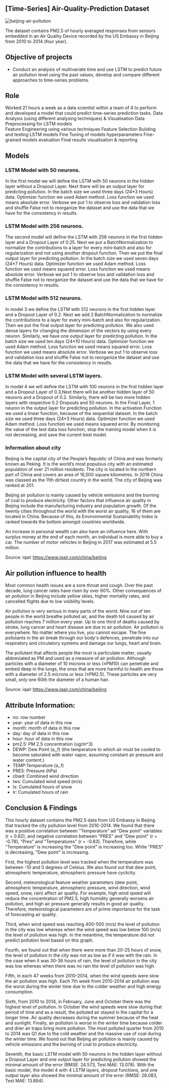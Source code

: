 ## [Time-Series] Air-Quality-Prediction Dataset
![beijing-air-pollution](https://user-images.githubusercontent.com/127029668/222965243-f963b139-091a-42bd-b9f2-84ccfa152eef.jpg)

The dataset contains PM2.5 of hourly averaged responses from sensors embedded in an Air Quality Device recorded by the US Embassy in Beijing from 2010 to 2014 (four year).

## Objective of projects
- Conduct an analysis of multivariate time and use LSTM to predict future air pollution level using the past values, develop and compare different approaches to time-series problems.

## Role
Worked 21 hours a week as a data scientist within a team of 4 to perform and developed a model that could predict time-series prediction tasks.
Data Analysis (using different analysing techniques) & Visualisation
Data Preprocessing for LSTM models  
Feature Engineering using various techniques 
Feature Selection 
Building and testing LSTM models
Fine Tuning of models hyperparameters 
Fine-grained models evaluation
Final results visualisation & reporting  

## Models 

### LSTM Model with 50 neurons.

In the first model we will define the LSTM with 50 neurons in the hidden layer without a Dropout Layer. Next there will be an output layer for predicting pollution. In the batch size we used three days (24*3 Hours) data. Optimizer function we used Adam method. Loss function we used means absolute error. Verbose we put 1 to observe loss and validation loss and shuffle False not to reorganize the dataset and use the data that we have for the consistency in results.

### LSTM Model with 256 neurons.

The second model will define the LSTM with 256 neurons in the first hidden layer and a Dropout Layer of 0.25. Next we put a BatchNormalization to normalize the contributions to a layer for every mini-batch and also for regularization and not using another dropout function. Then we put the final output layer for predicting pollution. In the batch size we used seven days (24*7 Hours) data. Optimizer function we used Adam method. Loss function we used means squared error. Loss function we used means absolute error. Verbose we put 1 to observe loss and validation loss and shuffle False not to reorganize the dataset and use the data that we have for the consistency in results. 

### LSTM Model with 512 neurons.

In model 3 we define the LSTM with 512 neurons in the first hidden layer and a Dropout Layer of 0.2. Next we add 2 BatchNormalization to normalize the contributions to a layer for every mini-batch and also for regularization. Then we put the final output layer for predicting pollution. We also used dense layers for changing the dimension of the vectors by using every neuron. Similarly, we have one output layer for predicting pollution. In the batch size we used ten days (24*10 Hours) data. Optimizer function we used Adam method. Loss function we used means squared error. Loss function we used means absolute error. Verbose we put 1 to observe loss and validation loss and shuffle False not to reorganize the dataset and use the data that we have for the consistency in results.    

### LSTM Model with several LSTM layers.

In model 4 we will define the LSTM with 100 neurons in the first hidden layer and a Dropout Layer of 0.3,Next there will be another hidden layer of 50 neurons and a Dropout of 0.2. Similarly, there will be two more hidden layers with respective 0.2 Dropouts and 50 neurons. In the Final Layer, 1 neuron in the output layer for predicting pollution. In the activation Function we used a linear function, because of the sequential dataset. In the batch size we used three days (24*3 Hours) data. Optimizer function we used Adam method. Loss function we used means squared error. By monitoring the value of the test data loss function, stop the training model when it is not decreasing, and save the current best model.

### Information about city 

Beijing is the capital city of the People’s Republic of China and was formerly known as Peking. It is the world’s most populous city with an estimated population of over 21 million residents. The city is located in the northern part of China and covers an area of 16,500 square kilometres. In 2019 China was classed as the 11th dirtiest country in the world. The city of Beijing was ranked at 201.

Beijing air pollution is mainly caused by vehicle emissions and the burning of coal to produce electricity. Other factors that influence air quality in Beijing include the manufacturing industry and population growth. Of the twenty cities throughout the world with the worst air quality, 16 of them are located in China. Because of this, its Environmental Sustainability Index is ranked towards the bottom amongst countries worldwide.

An increase in personal wealth can also have an influence here. With surplus money at the end of each month, an individual is more able to buy a car. The number of motor vehicles in Beijing in 2017 was estimated at 5.5 million.

Source: iqair https://www.iqair.com/china/beijing

## Air pollution influence to health

Most common health issues are a sore throat and cough. Over the past decade, lung cancer rates have risen by over 60%. Other consequences of air pollution in Beijing include yellow skies, higher mortality rates, and cancelled flights due to low visibility levels.

Air pollution is very serious in many parts of the world. Nine out of ten people in the world breathe polluted air, and the death toll caused by air pollution reaches 7 million every year. Up to one third of deaths caused by stroke, lung cancer and heart disease are due to air pollution. Air pollution is everywhere. No matter where you live, you cannot escape. The fine pollutants in the air break through our body's defences, penetrate into our respiratory and circulatory systems and damage our lungs, heart and brain.

The pollutant that affects people the most is particulate matter, usually abbreviated as PM and used as a measure of air pollution. Although particles with a diameter of 10 microns or less (≤PM10) can penetrate and embed deep in the lungs, the ones that are more harmful to health are those with a diameter of 2.5 microns or less (≤PM2.5). These particles are very small, only one 60th the diameter of a human hair.

Source: iqair https://www.iqair.com/china/beijing

## Attribute Information:
- no: row number
- year: year of data in this row
- month: month of data in this row
- day: day of data in this row
- hour: hour of data in this row
- pm2.5: PM 2.5 concentration (ug/m^3)
- DEWP: Dew Point (a,,f) (the temperature to which air must be cooled to become saturated with water vapor, assuming constant air pressure and water content.)
- TEMP:Temperature (a,,f)
- PRES: Pressure (hPa)
- cbwd: Combined wind direction
- lws: Cumulated wind speed (m/s)
- Is: Cumulated hours of snow
- Ir: Cumulated hours of rain

## Conclusion & Findings 

This hourly dataset contains the PM2.5 data from US Embassy in Beijing that tracked the city pollution level from 2010-2014. We found that there was a positive correlation between "Temperature" ad "Dew point" variables (r = 0.82), and negative correlation between "PRES" and "Dew point" (r = -0.78), "Pres" and "Temperatures" (r = -0.83). Therefore, while "Temperature" is increasing the "Dew point" is increasing too. While "PRES" is decreasing, "Dew point" is increasing.

First, the highest pollution level was tracked when the temperature was between -10 and 0 degrees of Celsius. We also found out that dew point, atmospheric temperature, atmospheric pressure have cyclicity.

Second, meteorological feature weather parameters (dew point, atmospheric temperature, atmospheric pressure, wind direction, wind speed, snow, rain) affect air quality. For example, high wind speed will reduce the concentration of PM2.5, high humidity generally worsens air pollution, and high air pressure generally results in good air quality. Therefore, meteorological parameters are of prime importance for the task of forecasting air quality.

Third, when wind speed was reaching 400-500 (m/s) the level of pollution in the city was low whereas when the wind speed was low below 100 (m/s) the level of pollution was high. In the meantime, the temperature did not predict pollution level based on this graph.

Fourth, we found out that when there were more than 20-25 hours of snow, the level of pollution in the city was not as low as if it was with the rain. In the case when it was 30-36 hours of rain, the level of pollution in the city was low whereas when there was no rain the level of pollution was high.

Fifth, in each 47 weeks from 2010-2014, when the wind speeds were slow the air pollution was high. Each 7th week from 2010-2014 air pollution was the worst during the winter time due to the colder weather and high energy consumption.

Sixth, from 2010 to 2014, in February, June and October there was the highest level of pollution. In October the wind speeds were slow during that period of time and as a result, the polluted air stayed in the capital for a longer time. Air quality decreases during the summer because of the heat and sunlight. Finally, air pollution is worse in the winter time because colder and drier air traps bring more pollution. The most polluted quarter from 2010 to 2014 was Q1 due to the cold weather and the massive use of coal during the winter time. We found out that Beijing air pollution is mainly caused by vehicle emissions and the burning of coal to produce electricity.

Seventh, the basic LSTM model with 50 neurons in the hidden layer without a Dropout Layer and one output layer for predicting pollution showed the minimal amount of the error (RMSE: 24.573, Test MAE: 13.078). With the basic model, the model 4 with 4 LSTM layers, dropout functions, and one output layer also showed the minimal amount of the error (RMSE: 26.083, Test MAE: 13.894).
